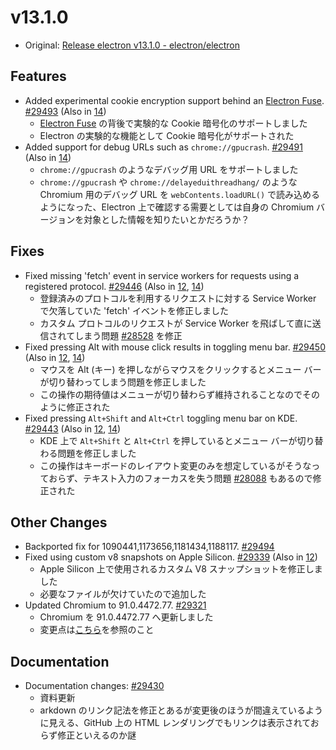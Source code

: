 # v13.1.0

- Original: [Release electron v13.1.0 - electron/electron](https://github.com/electron/electron/releases/tag/v13.1.0)

## Features

- Added experimental cookie encryption support behind an [Electron Fuse](https://www.electronjs.org/docs/tutorial/fuses). [#29493](https://github.com/electron/electron/pull/29493) (Also in [14](https://github.com/electron/electron/pull/29492))
  - [Electron Fuse](https://www.electronjs.org/docs/tutorial/fuses) の背後で実験的な Cookie 暗号化のサポートしました
  - Electron の実験的な機能として Cookie 暗号化がサポートされた
- Added support for debug URLs such as `chrome://gpucrash`. [#29491](https://github.com/electron/electron/pull/29491) (Also in [14](https://github.com/electron/electron/pull/29466))
  - `chrome://gpucrash` のようなデバッグ用 URL をサポートしました
  - `chrome://gpucrash` や `chrome://delayeduithreadhang/` のような Chromium 用のデバッグ URL を `webContents.loadURL()` で読み込めるようになった、Electron 上で確認する需要としては自身の Chromium バージョンを対象とした情報を知りたいとかだろうか？

## Fixes

- Fixed missing 'fetch' event in service workers for requests using a registered protocol. [#29446](https://github.com/electron/electron/pull/29446) (Also in [12](https://github.com/electron/electron/pull/29447), [14](https://github.com/electron/electron/pull/29440))
  - 登録済みのプロトコルを利用するリクエストに対する Service Worker で欠落していた 'fetch' イベントを修正しました
  - カスタム プロトコルのリクエストが Service Worker を飛ばして直に送信されてしまう問題 [#28528](https://github.com/electron/electron/issues/28528) を修正
- Fixed pressing Alt with mouse click results in toggling menu bar. [#29450](https://github.com/electron/electron/pull/29450) (Also in [12](https://github.com/electron/electron/pull/29451), [14](https://github.com/electron/electron/pull/29452))
  - マウスを Alt (キー) を押しながらマウスをクリックするとメニュー バーが切り替わってしまう問題を修正しました
  - この操作の期待値はメニューが切り替わらず維持されることなのでそのように修正された
- Fixed pressing `Alt+Shift` and `Alt+Ctrl` toggling menu bar on KDE. [#29443](https://github.com/electron/electron/pull/29443) (Also in [12](https://github.com/electron/electron/pull/29445), [14](https://github.com/electron/electron/pull/29444))
  - KDE 上で `Alt+Shift` と `Alt+Ctrl` を押しているとメニュー バーが切り替わる問題を修正しました
  - この操作はキーボードのレイアウト変更のみを想定しているがそうなっておらず、テキスト入力のフォーカスを失う問題 [#28088](https://github.com/electron/electron/issues/28088) もあるので修正された

## Other Changes

- Backported fix for 1090441,1173656,1181434,1188117. [#29494](https://github.com/electron/electron/pull/29494)
- Fixed using custom v8 snapshots on Apple Silicon. [#29339](https://github.com/electron/electron/pull/29339) (Also in [12](https://github.com/electron/electron/pull/29341))
  - Apple Silicon 上で使用されるカスタム V8 スナップショットを修正しました
  - 必要なファイルが欠けていたので追加した
- Updated Chromium to 91.0.4472.77. [#29321](https://github.com/electron/electron/pull/29321)
  - Chromium を 91.0.4472.77 へ更新しました
  - 変更点は[こちら](https://chromium.googlesource.com/chromium/src/+log/91.0.4472.69..91.0.4472.77?n=10000&pretty=fuller)を参照のこと

## Documentation

- Documentation changes: [#29430](https://github.com/electron/electron/pull/29430)
  - 資料更新
  - arkdown のリンク記法を修正とあるが変更後のほうが間違えているように見える、GitHub 上の HTML レンダリングでもリンクは表示されておらず修正といえるのか謎
